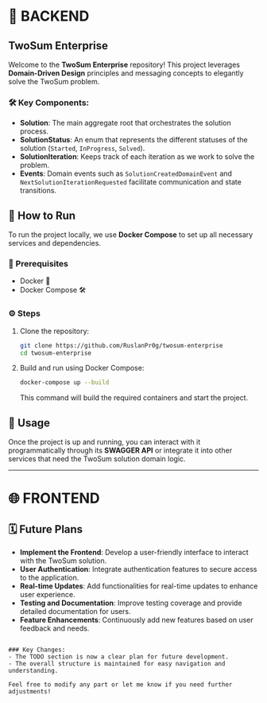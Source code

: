 # 🚀 BACKEND

## TwoSum Enterprise

Welcome to the **TwoSum Enterprise** repository! This project leverages **Domain-Driven Design** principles and messaging concepts to elegantly solve the TwoSum problem. 

### 🛠 Key Components:

- **Solution**: The main aggregate root that orchestrates the solution process.
- **SolutionStatus**: An enum that represents the different statuses of the solution (`Started`, `InProgress`, `Solved`).
- **SolutionIteration**: Keeps track of each iteration as we work to solve the problem.
- **Events**: Domain events such as `SolutionCreatedDomainEvent` and `NextSolutionIterationRequested` facilitate communication and state transitions.

## 🏁 How to Run

To run the project locally, we use **Docker Compose** to set up all necessary services and dependencies.

### 📝 Prerequisites

- Docker 🐋
- Docker Compose 🛠️

### ⚙️ Steps

1. Clone the repository:

   ```bash
   git clone https://github.com/RuslanPr0g/twosum-enterprise
   cd twosum-enterprise
   ```

2. Build and run using Docker Compose:

   ```bash
   docker-compose up --build
   ```

   This command will build the required containers and start the project.

## 🌟 Usage

Once the project is up and running, you can interact with it programmatically through its **SWAGGER API** or integrate it into other services that need the TwoSum solution domain logic.

---

# 🌐 FRONTEND

## 🗓 Future Plans

- **Implement the Frontend**: Develop a user-friendly interface to interact with the TwoSum solution.
- **User Authentication**: Integrate authentication features to secure access to the application.
- **Real-time Updates**: Add functionalities for real-time updates to enhance user experience.
- **Testing and Documentation**: Improve testing coverage and provide detailed documentation for users.
- **Feature Enhancements**: Continuously add new features based on user feedback and needs.
```

### Key Changes:
- The TODO section is now a clear plan for future development.
- The overall structure is maintained for easy navigation and understanding. 

Feel free to modify any part or let me know if you need further adjustments!
